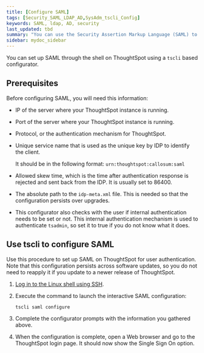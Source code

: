 ```yaml
---
title: [Configure SAML]
tags: [Security_SAML_LDAP_AD,SysAdm_tscli_Config]
keywords: SAML, ldap, AD, security
last_updated: tbd
summary: "You can use the Security Assertion Markup Language (SAML) to authenticate users"
sidebar: mydoc_sidebar
---
```

You can set up SAML through the shell on ThoughtSpot using a `tscli` based configurator.

## Prerequisites

Before configuring SAML, you will need this information:

-   IP of the server where your ThoughtSpot instance is running.
-   Port of the server where your ThoughtSpot instance is running.
-   Protocol, or the authentication mechanism for ThoughtSpot.
-   Unique service name that is used as the unique key by IDP to identify the client.

    It should be in the following format: `urn:thoughtspot:callosum:saml`

-   Allowed skew time, which is the time after authentication response is rejected and sent back from the IDP. It is usually set to 86400.
-   The absolute path to the `idp-meta.xml` file. This is needed so that the configuration persists over upgrades.
-   This configurator also checks with the user if internal authentication needs to be set or not. This internal authentication mechanism is used to authenticate `tsadmin`, so set it to true if you do not know what it does.

## Use tscli to configure SAML

Use this procedure to set up SAML on ThoughtSpot for user authentication. Note that this configuration persists across software updates, so you do not need to reapply it if you update to a newer release of ThoughtSpot.

1. [Log in to the Linux shell using SSH](logins.html#ssh-to-the-appliance).
2. Execute the command to launch the interactive SAML configuration:

    ```
    tscli saml configure
    ```

3. Complete the configurator prompts with the information you gathered above.
4. When the configuration is complete, open a Web browser and go to the ThoughtSpot login page. It should now show the Single Sign On option.

